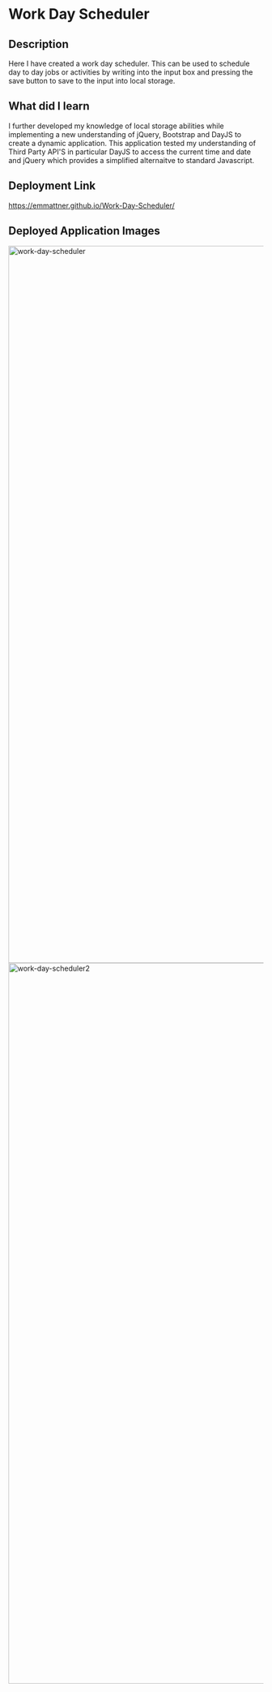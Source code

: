 # Work Day Scheduler

## Description
Here I have created a work day scheduler. This can be used to schedule day to day jobs or activities by writing into the input box and pressing the save button to save to the input into local storage. 

## What did I learn

I further developed my knowledge of local storage abilities while implementing a new understanding of jQuery, Bootstrap and DayJS to create a dynamic application.
This application tested my understanding of Third Party API'S in particular DayJS to access the current time and date and jQuery which provides a simplified alternaitve to standard Javascript.

## Deployment Link

 https://emmattner.github.io/Work-Day-Scheduler/
 
 ## Deployed Application Images

<img width="1414" alt="work-day-scheduler" src="https://user-images.githubusercontent.com/78684306/113718224-968ad180-972b-11eb-97ce-03d850ead16f.png"> <img width="1421" alt="work-day-scheduler2" src="https://user-images.githubusercontent.com/78684306/113718261-9ee30c80-972b-11eb-90d6-baf7301282aa.png">



